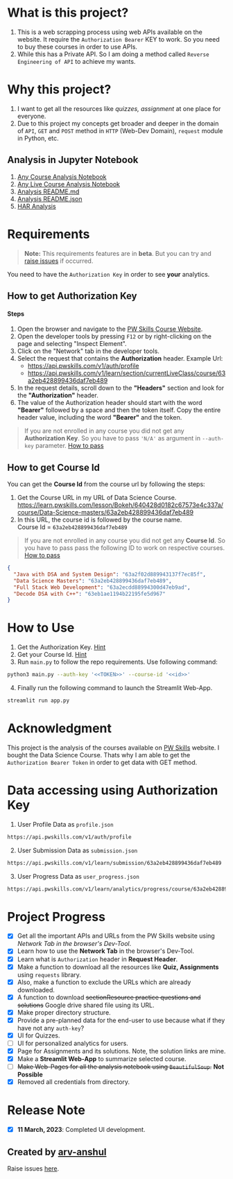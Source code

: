 # What is this project?

1. This is a web scrapping process using web APIs available on the website. It require the `Authorization Bearer` KEY to work. So you need to buy these courses in order to use APIs.
2. While this has a Private API. So I am doing a method called `Reverse Engineering of API` to achieve my wants.

# Why this project?

1. I want to get all the resources like _quizzes, assignment_ at one place for everyone.
2. Due to this project my concepts get broader and deeper in the domain of `API`, `GET` and `POST` method in `HTTP` (Web-Dev Domain), `request` module in Python, etc.

## Analysis in Jupyter Notebook

1. [Any Course Analysis Notebook](./analysis/_course_analysis.ipynb)
2. [Any Live Course Analysis Notebook](./analysis/live_course_analysis.ipynb)
3. [Analysis README.md](./analysis)
4. [Analysis README.json](./analysis/README.json)
5. [HAR Analysis](./analysis/website_har_analysis/)

# Requirements

> **Note:** This requirements features are in **beta**. But you can try and [raise issues][issue-url] if occurred.

You need to have the `Authorization Key` in order to see **your** analytics.

## How to get Authorization Key

#### Steps

1. Open the browser and navigate to the [PW Skills Course Website](https://learn.pwskills.com).
2. Open the developer tools by pressing `F12` or by right-clicking on the page and selecting "Inspect Element".
3. Click on the "Network" tab in the developer tools.
4. Select the request that contains the **Authorization** header. Example Url:
   - https://api.pwskills.com/v1/auth/profile
   - https://api.pwskills.com/v1/learn/section/currentLiveClass/course/63a2eb428899436daf7eb489
5. In the request details, scroll down to the **"Headers"** section and look for the **"Authorization"** header.
6. The value of the Authorization header should start with the word **"Bearer"** followed by a space and then the token itself. Copy the entire header value, including the word **"Bearer"** and the token.

> If you are not enrolled in any course you did not get any **Authorization Key**. So you have to pass `'N/A'` as argument in `--auth-key` parameter. [How to pass](#how-to-use)

## How to get Course Id

You can get the **Course Id** from the course url by following the steps:

1. Get the Course URL in my URL of Data Science Course.  
   https://learn.pwskills.com/lesson/Bokeh/640428d0182c67573e4c337a/course/Data-Science-masters/63a2eb428899436daf7eb489
2. In this URL, the course id is followed by the course name.  
   Course Id = `63a2eb428899436daf7eb489`

> If you are not enrolled in any course you did not get any **Course Id**. So you have to pass pass the following ID to work on respective courses. [How to pass](#how-to-use)

```json
{
  "Java with DSA and System Design": "63a2f02d889943137f7ec85f",
  "Data Science Masters": "63a2eb428899436daf7eb489",
  "Full Stack Web Development": "63a2ecdd88994300d47eb9ad",
  "Decode DSA with C++": "63eb1ae1194b22195fe5d967"
}
```

# How to Use

1. Get the Authorization Key. [Hint](#how-to-get-authorization-key)
2. Get your Course Id. [Hint](#how-to-get-course-id)
3. Run `main.py` to follow the repo requirements. Use following command:

```sh
python3 main.py --auth-key '<<TOKEN>>' --course-id '<<id>>'
```

4. Finally run the following command to launch the Streamlit Web-App.

```sh
streamlit run app.py
```

# Acknowledgment

This project is the analysis of the courses available on [PW Skills](https://learn.pwskills.com/) website. I bought the Data Science Course. Thats why I am able to get the `Authorization Bearer Token` in order to get data with GET method.

# Data accessing using Authorization Key

1. User Profile Data as `profile.json`

```sh
https://api.pwskills.com/v1/auth/profile
```

2. User Submission Data as `submission.json`

```sh
https://api.pwskills.com/v1/learn/submission/63a2eb428899436daf7eb489
```

3. User Progress Data as `user_progress.json`

```sh
https://api.pwskills.com/v1/learn/analytics/progress/course/63a2eb428899436daf7eb489
```

# Project Progress

- [x] Get all the important APIs and URLs from the PW Skills website using _Network Tab in the browser's Dev-Tool_.
- [x] Learn how to use the **Network Tab** in the browser's Dev-Tool.
- [x] Learn what is `Authorization` header in **Request Header**.
- [x] Make a function to download all the resources like **Quiz, Assignments** using `requests` library.
- [x] Also, make a function to exclude the URLs which are already downloaded.
- [x] A function to download ~~sectionResource practice questions and solutions~~ Google drive shared file using its URL.
- [x] Make proper directory structure.
- [x] Provide a pre-planned data for the end-user to use because what if they have not any `auth-key`?
- [x] UI for Quizzes.
- [ ] UI for personalized analytics for users.
- [x] Page for Assignments and its solutions. Note, the solution links are mine.
- [x] Make a **Streamlit Web-App** to summarize selected course.
- [ ] ~~Make Web-Pages for all the analysis notebook using `BeautifulSoup`.~~ **Not Possible**
- [x] Removed all credentials from directory.

# Release Note

- [x] **11 March, 2023**: Completed UI development.

## Created by [arv-anshul](https://github.com/arv-anshul)

Raise issues [here][issue-url].

[issue-url]: https://github.com/arv-anshul/working-with-pw-api/issues
